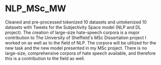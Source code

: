 # NLP_MSc_MW
Cleaned and pre-processed tokenized 10 datasets and untokenized 10 datasets with Tweets for the Subjectivity Space model (NLP and DL project).
 The creation of large-size hate-speech corpora is a major contribution to The University of Sheffield's MSc Dissertation project I worked on as well as to the field of NLP. The corpora will be utilized for the new task and the new model presented in my MSc project. There is no large-size, comprehensive
corpora of hate speech available, and therefore this is a contribution to the field as well. 
